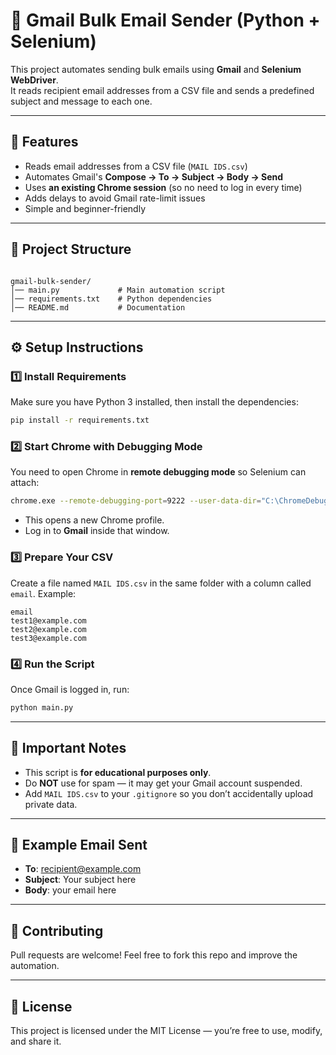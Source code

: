 
# 📧 Gmail Bulk Email Sender (Python + Selenium)

This project automates sending bulk emails using **Gmail** and **Selenium WebDriver**.  
It reads recipient email addresses from a CSV file and sends a predefined subject and message to each one.

---

## 🚀 Features
- Reads email addresses from a CSV file (`MAIL IDS.csv`)
- Automates Gmail's **Compose → To → Subject → Body → Send**
- Uses **an existing Chrome session** (so no need to log in every time)
- Adds delays to avoid Gmail rate-limit issues
- Simple and beginner-friendly

---

## 📂 Project Structure
```

gmail-bulk-sender/
│── main.py             # Main automation script
│── requirements.txt    # Python dependencies
│── README.md           # Documentation

````

---

## ⚙️ Setup Instructions

### 1️⃣ Install Requirements
Make sure you have Python 3 installed, then install the dependencies:
```bash
pip install -r requirements.txt
````

### 2️⃣ Start Chrome with Debugging Mode

You need to open Chrome in **remote debugging mode** so Selenium can attach:

```bash
chrome.exe --remote-debugging-port=9222 --user-data-dir="C:\ChromeDebug"
```

* This opens a new Chrome profile.
* Log in to **Gmail** inside that window.

### 3️⃣ Prepare Your CSV

Create a file named `MAIL IDS.csv` in the same folder with a column called `email`. Example:

```csv
email
test1@example.com
test2@example.com
test3@example.com
```

### 4️⃣ Run the Script

Once Gmail is logged in, run:

```bash
python main.py
```

---

## 🛑 Important Notes

* This script is **for educational purposes only**.
* Do **NOT** use for spam — it may get your Gmail account suspended.
* Add `MAIL IDS.csv` to your `.gitignore` so you don’t accidentally upload private data.

---

## 📌 Example Email Sent

* **To**: [recipient@example.com](mailto:recipient@example.com)
* **Subject**: Your subject here
* **Body**: your email here

---

## 🤝 Contributing

Pull requests are welcome! Feel free to fork this repo and improve the automation.

---

## 📜 License

This project is licensed under the MIT License — you’re free to use, modify, and share it.

```
